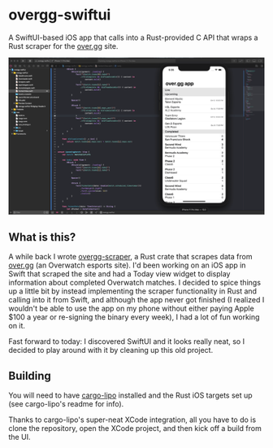 # overgg-swiftui

A SwiftUI-based iOS app that calls into a Rust-provided C API that wraps a Rust scraper for the [over.gg](https://over.gg) site.

![ui demo](ui.png)

## What is this?

A while back I wrote [overgg-scraper](https://github.com/cldfire/overgg-scraper), a Rust crate that scrapes data from [over.gg](https://over.gg) (an Overwatch esports site). I'd been working on an iOS app in Swift that scraped the site and had a Today view widget to display information about completed Overwatch matches. I decided to spice things up a little bit by instead implementing the scraper functionality in Rust and calling into it from Swift, and although the app never got finished (I realized I wouldn't be able to use the app on my phone without either paying Apple $100 a year or re-signing the binary every week), I had a lot of fun working on it.

Fast forward to today: I discovered SwiftUI and it looks really neat, so I decided to play around with it by cleaning up this old project.

## Building

You will need to have [cargo-lipo](https://github.com/TimNN/cargo-lipo) installed and the Rust iOS targets set up (see cargo-lipo's readme for info).

Thanks to cargo-lipo's super-neat XCode integration, all you have to do is clone the repository, open the XCode project, and then kick off a build from the UI.

